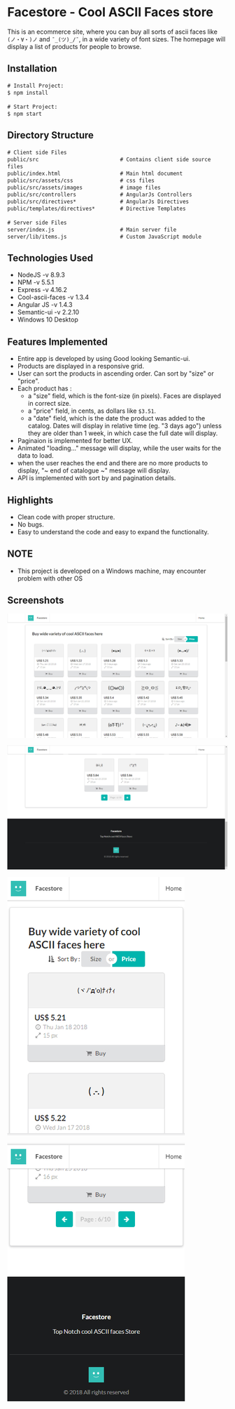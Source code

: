 Facestore - Cool ASCII Faces store
====

This is an ecommerce site, where you can buy all sorts of ascii faces like `(ノ・∀・)ノ` and `¯_(ツ)_/¯`, in a wide variety of font sizes. The homepage will display a list of products for people to browse.


## Installation

    # Install Project:
    $ npm install

    # Start Project:
    $ npm start


## Directory Structure

    # Client side Files
    public/src                          # Contains client side source files
    public/index.html                   # Main html document
    public/src/assets/css              	# css files
    public/src/assets/images           	# image files
    public/src/controllers           	# AngularJs Controllers
    public/src/directives*              # AngularJs Directives
    public/templates/directives*        # Directive Templates
  
    # Server side Files
    server/index.js                     # Main server file
    server/lib/items.js                 # Custom JavaScript module


Technologies Used
----

- NodeJS -v 8.9.3
- NPM -v 5.5.1
- Express -v 4.16.2
- Cool-ascii-faces -v 1.3.4
- Angular JS -v 1.4.3
- Semantic-ui -v 2.2.10
- Windows 10 Desktop

Features Implemented
----
- Entire app is developed by using Good looking Semantic-ui.
- Products are displayed in a responsive grid.
- User can sort the products in ascending order. Can sort by "size" or "price".
- Each product has :
  - a "size" field, which is the font-size (in pixels). Faces are displayed in correct size.
  - a "price" field, in cents, as dollars like `$3.51`.
  - a "date" field, which is the date the product was added to the catalog. Dates will display in relative time (eg. "3 days ago") unless they are older than 1 week, in which case the full date will display.
- Paginaion is implemented for better UX.
- Animated "loading..." message will display, while the user waits for the data to load.
- when the user reaches the end and there are no more products to display, "~ end of catalogue ~" message will display.
- API is implemented with sort by and pagination details.

Highlights
----

- Clean code with proper structure.
- No bugs.
- Easy to understand the code and easy to expand the functionality.


NOTE
----
- This project is developed on a Windows machine, may encounter problem with other OS

Screenshots
----
![Desktop Screenshot](https://raw.githubusercontent.com/mr-vara/facestore/master/public/src/assets/images/screens/desktop1.jpg "Desktop Screenshot")

![Desktop Screenshot](https://raw.githubusercontent.com/mr-vara/facestore/master/public/src/assets/images/screens/desktop2.jpg "Desktop Screenshot")

![Responsive Screenshot](https://raw.githubusercontent.com/mr-vara/facestore/master/public/src/assets/images/screens/mobile1.jpg "Responsive Screenshot")

![Responsive Screenshot](https://raw.githubusercontent.com/mr-vara/facestore/master/public/src/assets/images/screens/mobile2.jpg "Responsive Screenshot")
